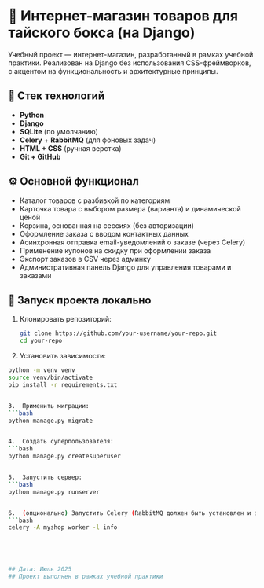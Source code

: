 # 🥊 Интернет-магазин товаров для тайского бокса (на Django)

Учебный проект — интернет-магазин, разработанный в рамках учебной практики. Реализован на Django без использования CSS-фреймворков, с акцентом на функциональность и архитектурные принципы.

## 🔧 Стек технологий

- **Python**
- **Django**
- **SQLite** (по умолчанию)
- **Celery** + **RabbitMQ** (для фоновых задач)
- **HTML + CSS** (ручная верстка)
- **Git + GitHub**

## ⚙️ Основной функционал

- Каталог товаров с разбивкой по категориям
- Карточка товара с выбором размера (варианта) и динамической ценой
- Корзина, основанная на сессиях (без авторизации)
- Оформление заказа с вводом контактных данных
- Асинхронная отправка email-уведомлений о заказе (через Celery)
- Применение купонов на скидку при оформлении заказа
- Экспорт заказов в CSV через админку
- Административная панель Django для управления товарами и заказами

## 🚀 Запуск проекта локально

1. Клонировать репозиторий:
   ```bash
   git clone https://github.com/your-username/your-repo.git
   cd your-repo


2.	Установить зависимости:
  ```bash
  python -m venv venv
  source venv/bin/activate
  pip install -r requirements.txt


3.	Применить миграции:
  ```bash
  python manage.py migrate


4.	Создать суперпользователя:
  ```bash
  python manage.py createsuperuser


5.	Запустить сервер:
  ```bash
  python manage.py runserver


6.	(опционально) Запустить Celery (RabbitMQ должен быть установлен и запущен):
  ```bash
  celery -A myshop worker -l info





## Дата: Июль 2025
## Проект выполнен в рамках учебной практики

   
